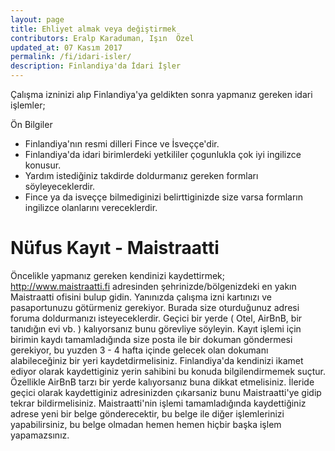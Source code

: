 ```yaml
---
layout: page
title: Ehliyet almak veya değiştirmek
contributors: Eralp Karaduman, Işın  Özel
updated_at: 07 Kasım 2017
permalink: /fi/idari-isler/
description: Finlandiya'da İdari İşler
---
```


Çalışma izninizi alıp Finlandiya'ya geldikten sonra yapmanız gereken idari işlemler;

Ön Bilgiler
- Finlandiya'nın resmi dilleri Fince ve İsveççe'dir.
- Finlandiya'da idari birimlerdeki yetkililer çogunlukla çok iyi ingilizce konusur.
- Yardım istediğiniz takdirde doldurmanız gereken formları söyleyeceklerdir.
- Fince ya da isveççe bilmediginizi belirttiginizde size varsa formların ingilizce olanlarını vereceklerdir.

Nüfus Kayıt - Maistraatti
=========================

Öncelikle yapmanız gereken kendinizi kaydettirmek; http://www.maistraatti.fi adresinden şehrinizde/bölgenizdeki en yakın Maistraatti ofisini bulup gidin. Yanınızda çalışma izni kartınızı ve pasaportunuzu götürmeniz gerekiyor. Burada size oturduğunuz adresi foruma doldurmanızı isteyeceklerdir. Geçici bir yerde ( Otel, AirBnB, bir tanıdığın evi vb. ) kalıyorsanız bunu görevliye söyleyin. Kayıt işlemi için birimin kaydı tamamladığında size posta ile bir dokuman göndermesi gerekiyor, bu yuzden 3 - 4 hafta içinde gelecek olan dokumanı alabileceğiniz bir yeri kaydetdirmelisiniz. Finlandiya'da kendinizi ikamet ediyor olarak kaydettiginiz yerin sahibini bu konuda bilgilendirmemek suçtur. Özellikle AirBnB tarzı bir yerde kalıyorsanız buna dikkat etmelisiniz. İleride geçici olarak kaydettiginiz adresinizden çıkarsaniz bunu Maistraatti'ye gidip tekrar bildirmelisiniz. Maistraatti'nin işlemi tamamladığında kaydettiğiniz adrese yeni bir belge gönderecektir, bu belge ile diğer işlemlerinizi yapabilirsiniz, bu belge olmadan hemen hemen hiçbir başka işlem yapamazsınız.

